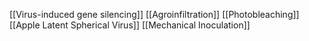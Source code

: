 [[Virus-induced gene silencing]]
[[Agroinfiltration]]
[[Photobleaching]]
[[Apple Latent Spherical Virus]]
[[Mechanical Inoculation]]
